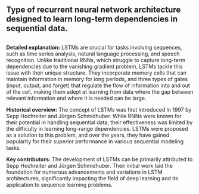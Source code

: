 ## Type of recurrent neural network architecture designed to learn long-term dependencies in sequential data.
##

**Detailed explanation:** LSTMs are crucial for tasks involving sequences, such as time series analysis, natural language processing, and speech recognition. Unlike traditional RNNs, which struggle to capture long-term dependencies due to the vanishing gradient problem, LSTMs tackle this issue with their unique structure. They incorporate memory cells that can maintain information in memory for long periods, and three types of gates (input, output, and forget) that regulate the flow of information into and out of the cell, making them adept at learning from data where the gap between relevant information and where it is needed can be large.

**Historical overview:** The concept of LSTMs was first introduced in 1997 by Sepp Hochreiter and Jürgen Schmidhuber. While RNNs were known for their potential in handling sequential data, their effectiveness was limited by the difficulty in learning long-range dependencies. LSTMs were proposed as a solution to this problem, and over the years, they have gained popularity for their superior performance in various sequential modeling tasks.

**Key contributors:** The development of LSTMs can be primarily attributed to Sepp Hochreiter and Jürgen Schmidhuber. Their initial work laid the foundation for numerous advancements and variations in LSTM architectures, significantly impacting the field of deep learning and its application to sequence learning problems.